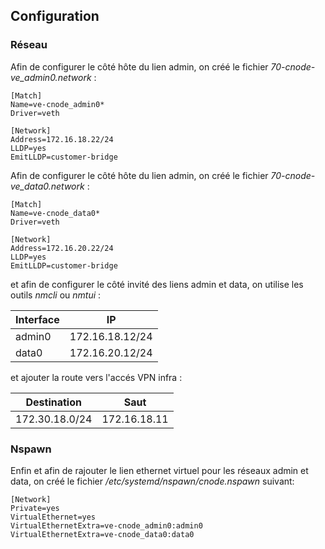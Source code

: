 ## Configuration

### Réseau

Afin de configurer le côté hôte du lien admin, on créé le fichier *70-cnode-ve_admin0.network* :
```ini,ignore
[Match]
Name=ve-cnode_admin0*
Driver=veth

[Network]
Address=172.16.18.22/24
LLDP=yes
EmitLLDP=customer-bridge
```

Afin de configurer le côté hôte du lien admin, on créé le fichier *70-cnode-ve_data0.network* :
```ini,ignore
[Match]
Name=ve-cnode_data0*
Driver=veth

[Network]
Address=172.16.20.22/24
LLDP=yes
EmitLLDP=customer-bridge
```

et afin de configurer le côté invité des liens admin et data, on utilise les outils *nmcli* ou
*nmtui* :

| Interface |       IP        |
|-----------|-----------------|
|  admin0   | 172.16.18.12/24 |
|   data0   | 172.16.20.12/24 |

et ajouter la route vers l'accés VPN infra :

|  Destination   |     Saut     |
|----------------|--------------|
| 172.30.18.0/24 | 172.16.18.11 |

### Nspawn

Enfin et afin de rajouter le lien ethernet virtuel pour les réseaux admin et data, on créé le
fichier */etc/systemd/nspawn/cnode.nspawn* suivant:
```ini,ignore
[Network]
Private=yes
VirtualEthernet=yes
VirtualEthernetExtra=ve-cnode_admin0:admin0
VirtualEthernetExtra=ve-cnode_data0:data0
```
